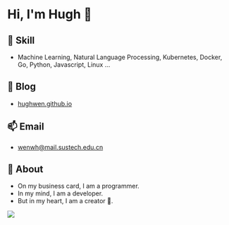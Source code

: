 # Hi, I'm Hugh 👋

## 🔭 Skill

- Machine Learning, Natural Language Processing, Kubernetes, Docker, Go, Python, Javascript, Linux ...

## 💬 Blog

- [hughwen.github.io](https://hughwen.github.io/#/)

## 📫 Email

- wenwh@mail.sustech.edu.cn

## 💫 About

- On my business card, I am a programmer.
- In my mind, I am a developer.
- But in my heart, I am a creator 🙈.

![](https://github-readme-stats.vercel.app/api?username=HughWen&show_icons=true&line_height=21&show_icons=true&theme=vue&hide_border=true)
